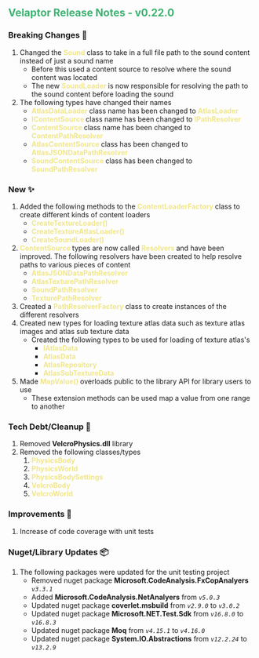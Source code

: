 ## <span style="color:mediumseagreen;font-weight:bold">Velaptor Release Notes - v0.22.0</span>

### **Breaking Changes** 🧨

1. Changed the <span style='font-weight: bold; color: khaki'>Sound </span> class to take in a full file path to the sound content instead of just a sound name
   * Before this used a content source to resolve where the sound content was located
   * The new <span style='font-weight: bold; color: khaki'>SoundLoader </span> is now responsible for resolving the path to the sound content before loading the sound
2. The following types have changed their names
   * <span style='font-weight: bold; color: khaki'>AtlasDataLoader </span> class name has been changed to <span style='font-weight: bold; color: khaki'>AtlasLoader</span>
   * <span style='font-weight: bold; color: khaki'>IContentSource </span> class name has been changed to <span style='font-weight: bold; color: khaki'>IPathResolver</span>
   * <span style='font-weight: bold; color: khaki'>ContentSource </span> class name has been changed to <span style='font-weight: bold; color: khaki'>ContentPathResolver</span>
   * <span style='font-weight: bold; color: khaki'>AtlasContentSource </span> class has been changed to <span style='font-weight: bold; color: khaki'>AtlasJSONDataPathResolver</span>
   * <span style='font-weight: bold; color: khaki'>SoundContentSource </span> class has been changed to <span style='font-weight: bold; color: khaki'>SoundPathResolver</span>

### **New** ✨

1. Added the following methods to the <span style='font-weight: bold; color: khaki'>ContentLoaderFactory </span> class to create different kinds of content loaders
   * <span style='font-weight: bold; color: khaki'>CreateTextureLoader()</span>
   * <span style='font-weight: bold; color: khaki'>CreateTextureAtlasLoader()</span>
   * <span style='font-weight: bold; color: khaki'>CreateSoundLoader()</span>
2. <span style='font-weight: bold; color: khaki'>ContentSource </span> types are now called <span style='font-weight: bold; color: khaki'>Resolvers </span> and have been improved.  The following resolvers have been created to help resolve paths to various pieces of content
   * <span style='font-weight: bold; color: khaki'>AtlasJSONDataPathResolver</span>
   * <span style='font-weight: bold; color: khaki'>AtlasTexturePathResolver</span>
   * <span style='font-weight: bold; color: khaki'>SoundPathResolver</span>
   * <span style='font-weight: bold; color: khaki'>TexturePathResolver</span>
5. Created a <span style='font-weight: bold; color: khaki'>PathResolverFactory </span> class to create instances of the different resolvers
6. Created new types for loading texture atlas data such as texture atlas images and atlas sub texture data
   * Created the following types to be used for loading of texture atlas's
      * <span style='font-weight: bold; color: khaki'>IAtlasData</span>
      * <span style='font-weight: bold; color: khaki'>AtlasData</span>
      * <span style='font-weight: bold; color: khaki'>AtlasRepository</span>
      * <span style='font-weight: bold; color: khaki'>AtlasSubTextureData</span>
9. Made <span style='font-weight: bold; color: khaki'>MapValue() </span> overloads public to the library API for library users to use
   * These extension methods can be used map a value from one range to another

### **Tech Debt/Cleanup** 🧽

1. Removed **VelcroPhysics.dll** library
2. Removed the following classes/types
   1. <span style='font-weight: bold; color: khaki'>PhysicsBody</span>
   2. <span style='font-weight: bold; color: khaki'>PhysicsWorld</span>
   3. <span style='font-weight: bold; color: khaki'>PhysicsBodySettings</span>
   4. <span style='font-weight: bold; color: khaki'>VelcroBody</span>
   5. <span style='font-weight: bold; color: khaki'>VelcroWorld</span>

### **Improvements** 🌟

1. Increase of code coverage with unit tests

### **Nuget/Library Updates** 📦

1. The following packages were updated for the unit testing project
   * Removed nuget package **Microsoft.CodeAnalysis.FxCopAnalyers** *`v3.3.1`*
   * Added **Microsoft.CodeAnalysis.NetAnalyers** from *`v5.0.3`*
   * Updated nuget package **coverlet.msbuild** from *`v2.9.0`* to *`v3.0.2`*
   * Updated nuget package **Microsoft.NET.Test.Sdk** from *`v16.8.0`* to *`v16.8.3`*
   * Updated nuget package **Moq** from *`v4.15.1`* to *`v4.16.0`*
   * Updated nuget package **System.IO.Abstractions** from *`v12.2.24`* to *`v13.2.9`*
